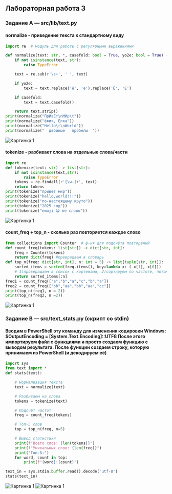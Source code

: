 ## Лабораторная работа 3
### Задание A — src/lib/text.py
#### normalize - приведение текста к стандартному виду
```python
import re  # модуль для работы с регулярными выражениями

def normalize(text: str, *, casefold: bool = True, yo2e: bool = True) -> str:
    if not isinstance(text, str):
        raise TypeError

    text = re.sub(r'\s+', ' ', text)

    if yo2e:
        text = text.replace('ё', 'е').replace('Ё', 'Е')

    if casefold:
        text = text.casefold()

    return text.strip()
print(normalize("ПрИвЕт\nМИр\t"))        
print(normalize("ёжик, Ёлка")) 
print(normalize("Hello\r\nWorld"))      
print(normalize("  двойные   пробелы  "))
```
![Картинка 1](./images/image01.png)

#### tokenize - разбивает слова на отдельные слова/части
```python
import re
def tokenize(text: str) -> list[str]:
    if not isinstance(text,str):
        raise TypeError
    tokens = re.findall(r'[\w-]+', text) 
    return tokens
print(tokenize("привет мир"))
print(tokenize("hello,world!!!"))
print(tokenize("по-настоящему круто"))
print(tokenize("2025 год"))
print(tokenize("emoji 😀 не слово"))
```
![Картинка 1](./images/image02.png)

#### count_freq + top_n - сколько раз повторяется каждое слово
```python
from collections import Counter  # ф-ия для подсчёта повторений
def count_freq(tokens: list[str]) -> dict[str, int]:
    freq = Counter(tokens)
    return dict(freq) #превращаем в словарь
def top_n(freq: dict[str, int], n: int = 5) -> list[tuple[str, int]]:
    sorted_items = sorted(freq.items(), key=lambda x: (-x[1], x[0]))
    # 1)проверащаем в список с кортежами, 2)сортируем по частоте, потом по токенам
    return sorted_items[:n]
freq1 = count_freq(["a","b","a","c","b","a"])
freq2 = count_freq(["bb","aa","bb","aa","cc"])
print(top_n(freq1, n = 2))
print(top_n(freq2, n =2))
```
![Картинка 1](./images/image05.png)

### Задание B — src/text_stats.py (скрипт со stdin)
#### Вводим в PowerShell эту команду для изменения кодировки Windows: $OutputEncoding = [System.Text.Encoding]::UTF8 После этого импортируем файл с функциями и просто создаем функцию с выводом результата. После функции создаем строку, которую принимаем из PowerShell (и декодируем её)
```python
import sys
from text import *
def stats(text):

    # Нормализация текста
    text = normalize(text)

    # Разбиваем на слова
    tokens = tokenize(text)

    # Подсчёт частот
    freq = count_freq(tokens)

    # Топ-5 слов
    top = top_n(freq, n=5)

    # Вывод статистики
    print(f"Всего слов: {len(tokens)}")
    print(f"Уникальных слов: {len(freq)}")
    print("Топ-5:")
    for word, count in top:
        print(f"{word}:{count}")

text_in = sys.stdin.buffer.read().decode('utf-8')
stats(text_in)

```
![Картинка 1](./images/image04.png)
![Картинка 1](./images/image.png)
